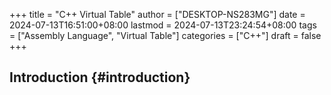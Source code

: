 +++
title = "C++ Virtual Table"
author = ["DESKTOP-NS283MG"]
date = 2024-07-13T16:51:00+08:00
lastmod = 2024-07-13T23:24:54+08:00
tags = ["Assembly Language", "Virtual Table"]
categories = ["C++"]
draft = false
+++

## Introduction {#introduction}
